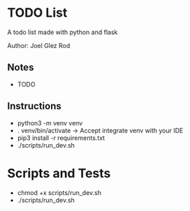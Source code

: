 # TODO List
A todo list made with python and flask

Author: Joel Glez Rod

## Notes
* TODO

## Instructions
* python3 -m venv venv
* . venv/bin/activate -> Accept integrate venv with your IDE
* pip3 install -r requirements.txt
* ./scripts/run_dev.sh

# Scripts and Tests
* chmod +x scripts/run_dev.sh
* ./scripts/run_dev.sh